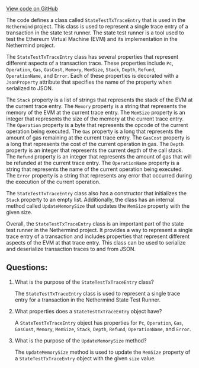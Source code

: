[View code on GitHub](https://github.com/nethermindeth/nethermind/Nethermind.State.Test.Runner/StateTxTraceEntry.cs)

The code defines a class called `StateTestTxTraceEntry` that is used in the `Nethermind` project. This class is used to represent a single trace entry of a transaction in the state test runner. The state test runner is a tool used to test the Ethereum Virtual Machine (EVM) and its implementation in the Nethermind project.

The `StateTestTxTraceEntry` class has several properties that represent different aspects of a transaction trace. These properties include `Pc`, `Operation`, `Gas`, `GasCost`, `Memory`, `MemSize`, `Stack`, `Depth`, `Refund`, `OperationName`, and `Error`. Each of these properties is decorated with a `JsonProperty` attribute that specifies the name of the property when serialized to JSON.

The `Stack` property is a list of strings that represents the stack of the EVM at the current trace entry. The `Memory` property is a string that represents the memory of the EVM at the current trace entry. The `MemSize` property is an integer that represents the size of the memory at the current trace entry. The `Operation` property is a byte that represents the opcode of the current operation being executed. The `Gas` property is a long that represents the amount of gas remaining at the current trace entry. The `GasCost` property is a long that represents the cost of the current operation in gas. The `Depth` property is an integer that represents the current depth of the call stack. The `Refund` property is an integer that represents the amount of gas that will be refunded at the current trace entry. The `OperationName` property is a string that represents the name of the current operation being executed. The `Error` property is a string that represents any error that occurred during the execution of the current operation.

The `StateTestTxTraceEntry` class also has a constructor that initializes the `Stack` property to an empty list. Additionally, the class has an internal method called `UpdateMemorySize` that updates the `MemSize` property with the given size.

Overall, the `StateTestTxTraceEntry` class is an important part of the state test runner in the Nethermind project. It provides a way to represent a single trace entry of a transaction and includes properties that represent different aspects of the EVM at that trace entry. This class can be used to serialize and deserialize transaction traces to and from JSON.
## Questions: 
 1. What is the purpose of the `StateTestTxTraceEntry` class?
    
    The `StateTestTxTraceEntry` class is used to represent a single trace entry for a transaction in the Nethermind State Test Runner.

2. What properties does a `StateTestTxTraceEntry` object have?
    
    A `StateTestTxTraceEntry` object has properties for `Pc`, `Operation`, `Gas`, `GasCost`, `Memory`, `MemSize`, `Stack`, `Depth`, `Refund`, `OperationName`, and `Error`.

3. What is the purpose of the `UpdateMemorySize` method?
    
    The `UpdateMemorySize` method is used to update the `MemSize` property of a `StateTestTxTraceEntry` object with the given `size` value.